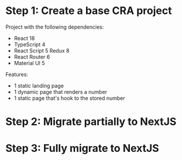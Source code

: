 # Step 1: Create a base CRA project

Project with the following dependencies:

* React 18
* TypeScript 4
* React Script 5 Redux 8
* React Router 6
* Material UI 5

Features:

- 1 static landing page
- 1 dynamic page that renders a number
- 1 static page that's hook to the stored  number

# Step 2: Migrate partially to NextJS

# Step 3: Fully migrate to NextJS
